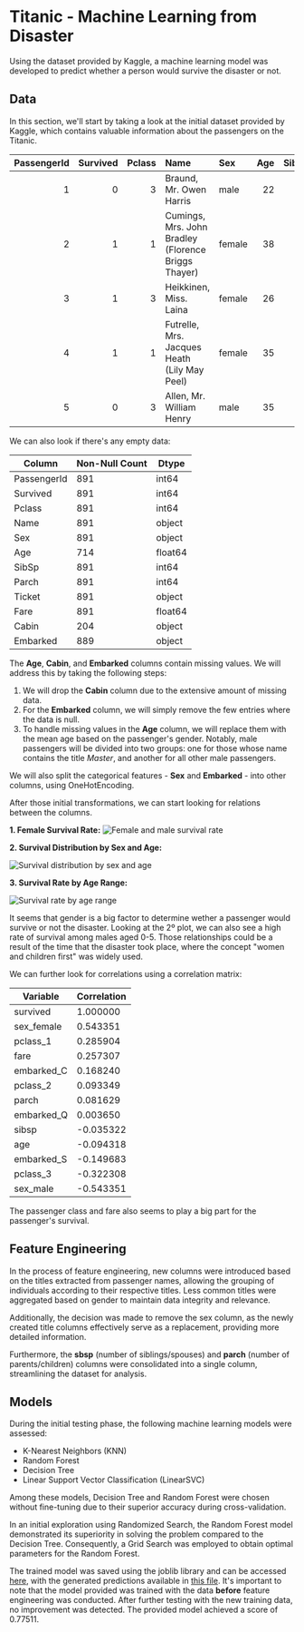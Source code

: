 # Titanic - Machine Learning from Disaster

Using the dataset provided by Kaggle, a machine learning model was developed to predict whether a person would survive the disaster or not.

## Data

In this section, we'll start by taking a look at the initial dataset provided by Kaggle, which contains valuable information about the passengers on the Titanic.

|   PassengerId |   Survived |   Pclass | Name                                                | Sex    |   Age |   SibSp |   Parch | Ticket           |    Fare | Cabin   | Embarked   |
|--------------:|-----------:|---------:|:----------------------------------------------------|:-------|------:|--------:|--------:|:-----------------|--------:|:--------|:-----------|
|             1 |          0 |        3 | Braund, Mr. Owen Harris                             | male   |    22 |       1 |       0 | A/5 21171        |  7.25   | nan     | S          |
|             2 |          1 |        1 | Cumings, Mrs. John Bradley (Florence Briggs Thayer) | female |    38 |       1 |       0 | PC 17599         | 71.2833 | C85     | C          |
|             3 |          1 |        3 | Heikkinen, Miss. Laina                              | female |    26 |       0 |       0 | STON/O2. 3101282 |  7.925  | nan     | S          |
|             4 |          1 |        1 | Futrelle, Mrs. Jacques Heath (Lily May Peel)        | female |    35 |       1 |       0 | 113803           | 53.1    | C123    | S          |
|             5 |          0 |        3 | Allen, Mr. William Henry                            | male   |    35 |       0 |       0 | 373450           |  8.05   | nan     | S          |

We can also look if there's any empty data:

| Column       | Non-Null Count | Dtype   |
|--------------|----------------|---------|
| PassengerId  | 891            | int64   |
| Survived     | 891            | int64   |
| Pclass       | 891            | int64   |
| Name         | 891            | object  |
| Sex          | 891            | object  |
| Age          | 714            | float64 |
| SibSp        | 891            | int64   |
| Parch        | 891            | int64   |
| Ticket       | 891            | object  |
| Fare         | 891            | float64 |
| Cabin        | 204            | object  |
| Embarked     | 889            | object  |

The **Age**, **Cabin**, and **Embarked** columns contain missing values. We will address this by taking the following steps: 

1. We will drop the **Cabin** column due to the extensive amount of missing data.
2. For the **Embarked** column, we will simply remove the few entries where the data is null.
3. To handle missing values in the **Age** column, we will replace them with the mean age based on the passenger's gender. Notably, male passengers will be divided into two groups: one for those whose name contains the title *Master*, and another for all other male passengers.

We will also split the categorical features - **Sex** and **Embarked** - into other columns, using OneHotEncoding.

After those initial transformations, we can start looking for relations between the columns.

**1. Female Survival Rate:**
    ![Female and male survival rate](./images/female_male_survival_rate.png)

**2. Survival Distribution by Sex and Age:**

   ![Survival distribution by sex and age](./images/sex_age_survival_distribution.png)

**3. Survival Rate by Age Range:**

   ![Survival rate by age range](./images/survival_rate_age.png)

It seems that gender is a big factor to determine wether a passenger would survive or not the disaster. Looking at the 2º plot, we can also see a high rate of survival among males aged 0-5. Those relationships could be a result of the time that the disaster took place, where the concept "women and children first" was widely used.

We can further look for correlations using a correlation matrix:

| Variable     | Correlation |
|--------------|-------------|
| survived     | 1.000000    |
| sex_female   | 0.543351    |
| pclass_1     | 0.285904    |
| fare         | 0.257307    |
| embarked_C   | 0.168240    |
| pclass_2     | 0.093349    |
| parch        | 0.081629    |
| embarked_Q   | 0.003650    |
| sibsp        | -0.035322   |
| age          | -0.094318   |
| embarked_S   | -0.149683   |
| pclass_3     | -0.322308   |
| sex_male     | -0.543351   |

The passenger class and fare also seems to play a big part for the passenger's survival.

## Feature Engineering

In the process of feature engineering, new columns were introduced based on the titles extracted from passenger names, allowing the grouping of individuals according to their respective titles. Less common titles were aggregated based on gender to maintain data integrity and relevance.

Additionally, the decision was made to remove the sex column, as the newly created title columns effectively serve as a replacement, providing more detailed information.

Furthermore, the **sbsp** (number of siblings/spouses) and **parch** (number of parents/children) columns were consolidated into a single column, streamlining the dataset for analysis.

## Models

During the initial testing phase, the following machine learning models were assessed:

- K-Nearest Neighbors (KNN)
- Random Forest
- Decision Tree
- Linear Support Vector Classification (LinearSVC)

Among these models, Decision Tree and Random Forest were chosen without fine-tuning due to their superior accuracy during cross-validation. 

In an initial exploration using Randomized Search, the Random Forest model demonstrated its superiority in solving the problem compared to the Decision Tree. Consequently, a Grid Search was employed to obtain optimal parameters for the Random Forest.

The trained model was saved using the joblib library and can be accessed [here](kaggle_rf.joblib), with the generated predictions available in [this file](kaggle_submission.csv). It's important to note that the model provided was trained with the data **before** feature engineering was conducted. After further testing with the new training data, no improvement was detected. The provided model achieved a score of 0.77511.


